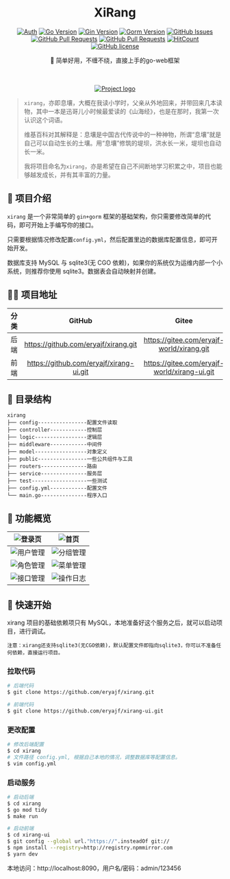 <div align="center">

<h1 align="center">XiRang</h1>

[![Auth](https://img.shields.io/badge/Auth-eryajf-ff69b4)](https://github.com/eryajf)
[![Go Version](https://img.shields.io/github/go-mod/go-version/eryajf/xirang)](https://github.com/eryajf/xirang)
[![Gin Version](https://img.shields.io/badge/Gin-1.6.3-brightgreen)](https://github.com/eryajf/xirang)
[![Gorm Version](https://img.shields.io/badge/Gorm-1.24.5-brightgreen)](https://github.com/eryajf/xirang)
[![GitHub Issues](https://img.shields.io/github/issues/eryajf/xirang.svg)](https://github.com/eryajf/xirang/issues)
[![GitHub Pull Requests](https://img.shields.io/github/issues-pr/eryajf/xirang)](https://github.com/eryajf/xirang/pulls)
[![GitHub Pull Requests](https://img.shields.io/github/stars/eryajf/xirang)](https://github.com/eryajf/xirang/stargazers)
[![HitCount](https://views.whatilearened.today/views/github/eryajf/xirang.svg)](https://github.com/eryajf/xirang)
[![GitHub license](https://img.shields.io/github/license/eryajf/xirang)](https://github.com/eryajf/xirang/blob/main/LICENSE)

<p> 🐉 简单好用，不缠不绕，直接上手的go-web框架 </p>

<img src="https://cdn.jsdelivr.net/gh/eryajf/tu@main/img/image_20240420_214408.gif" width="800"  height="3">
</div><br>

<p align="center">
  <a href="" rel="noopener">
 <img src="https://cdn.jsdelivr.net/gh/eryajf/tu/img/image_20220826_101156.png" alt="Project logo"></a>
</p>

> `xirang`，亦即息壤，大概在我读小学时，父亲从外地回来，并带回来几本读物，其中一本是迅哥儿小时候最爱读的《山海经》，也是在那时，我第一次认识这个词语。
>
> 维基百科对其解释是：息壤是中国古代传说中的一种神物，所谓“息壤”就是自己可以自动生长的土壤。用“息壤”修筑的堤坝，洪水长一米，堤坝也自动长一米。
>
> 我将项目命名为`xirang`，亦是希望在自己不间断地学习积累之中，项目也能够越发成长，并有其丰富的力量。

## 🥸 项目介绍

`xirang` 是一个非常简单的 `gin+gorm` 框架的基础架构，你只需要修改简单的代码，即可开始上手编写你的接口。

只需要根据情况修改配置`config.yml`，然后配置里边的数据库配置信息，即可开始开发。

数据库支持 MySQL 与 sqlite3(无 CGO 依赖)，如果你的系统仅为运维内部一个小系统，则推荐你使用 sqlite3。数据表会自动映射并创建。

## 👨‍💻 项目地址

| 分类 |                 GitHub                  |                    Gitee                     |
| :--: | :-------------------------------------: | :------------------------------------------: |
| 后端 |  https://github.com/eryajf/xirang.git   |  https://gitee.com/eryajf-world/xirang.git   |
| 前端 | https://github.com/eryajf/xirang-ui.git | https://gitee.com/eryajf-world/xirang-ui.git |

## 📖 目录结构

```
xirang
├── config----------------配置文件读取
├── controller------------控制层
├── logic-----------------逻辑层
├── middleware------------中间件
├── model-----------------对象定义
├── public----------------一些公共组件与工具
├── routers---------------路由
├── service---------------服务层
├── test------------------一些测试
├── config.yml------------配置文件
└── main.go---------------程序入口
```

## 👀 功能概览

|  ![登录页](https://cdn.jsdelivr.net/gh/eryajf/tu/img/image_20220830_234917.png)  | ![首页](https://cdn.jsdelivr.net/gh/eryajf/tu/img/image_20220830_233946.png)     |
| :------------------------------------------------------------------------------: | -------------------------------------------------------------------------------- |
| ![用户管理](https://cdn.jsdelivr.net/gh/eryajf/tu/img/image_20220830_234015.png) | ![分组管理](https://cdn.jsdelivr.net/gh/eryajf/tu/img/image_20220830_234043.png) |
| ![角色管理](https://cdn.jsdelivr.net/gh/eryajf/tu/img/image_20220830_234122.png) | ![菜单管理](https://cdn.jsdelivr.net/gh/eryajf/tu/img/image_20220830_234153.png) |
| ![接口管理](https://cdn.jsdelivr.net/gh/eryajf/tu/img/image_20220830_234218.png) | ![操作日志](https://cdn.jsdelivr.net/gh/eryajf/tu/img/image_20220830_234245.png) |

## 🚀 快速开始

xirang 项目的基础依赖项只有 MySQL，本地准备好这个服务之后，就可以启动项目，进行调试。

`注意：xirang还支持sqlite3(无CGO依赖)，默认配置文件即指向sqlite3，你可以不准备任何依赖，直接运行项目。`

### 拉取代码

```sh
# 后端代码
$ git clone https://github.com/eryajf/xirang.git

# 前端代码
$ git clone https://github.com/eryajf/xirang-ui.git
```

### 更改配置

```sh
# 修改后端配置
$ cd xirang
# 文件路径 config.yml, 根据自己本地的情况，调整数据库等配置信息。
$ vim config.yml
```

### 启动服务

```sh
# 启动后端
$ cd xirang
$ go mod tidy
$ make run

# 启动前端
$ cd xirang-ui
$ git config --global url."https://".insteadOf git://
$ npm install --registry=http://registry.npmmirror.com
$ yarn dev
```

本地访问：http://localhost:8090，用户名/密码：admin/123456
